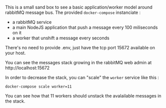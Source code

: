 
This is a small sand box to see a basic application/worker model around rabbitMQ message bus. The provided `docker-compose` instanciate : 
* a rabbitMQ service 
* a main NodeJS application that push a message every 100 miliseconds on it
* a worker that unshift a message every seconds

There's no need to provide .env, just have the tcp port 15672 available on your host.
    
You can see the messages stack growing in the rabbitMQ web admin at http://localhost:15672

In order to decrease the stack, you can "scale" the `worker` service like this :

    docker-compose scale worker=11
 
You can see how that 11 workers should unstack the avalailable messages in the stack.

